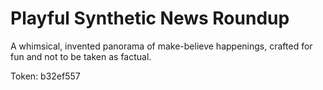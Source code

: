 # Playful Synthetic News Roundup

A whimsical, invented panorama of make-believe happenings, crafted for fun and not to be taken as factual.

Token: b32ef557

## 



## 



## 



## 



## 



## 

